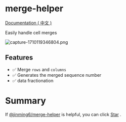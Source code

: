# merge-helper

[Documentation ( 中文 )](https://jinming6.github.io/plugins/merge-helper.html)

Easily handle cell merges

![capture-1710119346804.png](https://s2.loli.net/2024/03/11/Fb6mMay49HWjrke.png)

## Features

- ✅ Merge `rows` and `columns`
- ✅ Generates the merged sequence number
- ✅ data fractionation

# Summary

If [@jinming6/merge-helper](https://github.com/Jinming6/merge-helper) is helpful, you can click [Star](<(https://github.com/Jinming6/merge-helper)>) .
